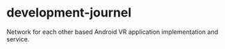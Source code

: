 # development-journel
Network for each other based Android VR application implementation and service.
